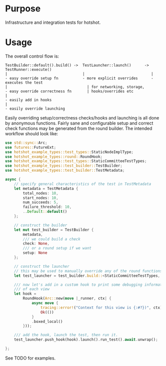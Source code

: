 # Purpose

Infrastructure and integration tests for hotshot.

# Usage

The overall control flow is:

```ignore
TestBuilder::default().build() ->  TestLauncher::launch()      -> TestRunner::execute()
|                                  |                              |
- easy override setup fn           - more explicit overrides      - executes the test
|                                    | for networking, storage,
- easy override correctness fn       | hooks/overrides etc
|
- easily add in hooks
|
- easily override launching
```

Easily overriding setup/correctness checks/hooks and launching is all done by anonymous functions. Fairly sane and configurable setup and correct check functions may be generated from the round builder. The intended workflow should look like:

```rust
use std::sync::Arc;
use futures::FutureExt;
use hotshot_example_types::test_types::StaticNodeImplType;
use hotshot_example_types::round::RoundHook;
use hotshot_example_types::test_types::StaticCommitteeTestTypes;
use hotshot_example_types::test_builder::TestBuilder;
use hotshot_example_types::test_builder::TestMetadata;

async {
    // specify general characteristics of the test in TestMetadata
    let metadata = TestMetadata {
        total_nodes: 10,
        start_nodes: 10,
        num_succeeds: 5,
        failure_threshold: 10,
        ..Default::default()
    };

    // construct the builder
    let mut test_builder = TestBuilder {
        metadata,
        /// we could build a check
        check: None,
        /// or a round setup if we want
        setup: None
    };

    // construct the launcher
    // this may be used to manually override any of the round functions
    let test_launcher = test_builder.build::<StaticCommitteeTestTypes, StaticNodeImplType>();

    /// now let's add in a custom hook to print some debugging information at the beginning
    /// of each view
    let hook =
        RoundHook(Arc::new(move |_runner, ctx| {
            async move {
                tracing::error!("Context for this view is {:#?})", ctx);
                Ok(())
            }
            .boxed_local()
        }));

    /// add the hook, launch the test, then run it.
    test_launcher.push_hook(hook).launch().run_test().await.unwrap();

};
```

See TODO for examples.